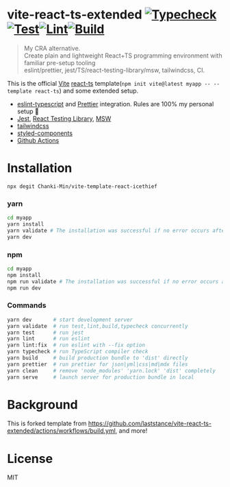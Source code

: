 # vite-react-ts-extended [![Typecheck](https://github.com/Chanki-Min/vite-template-react-icethief/actions/workflows/typecheck.yml/badge.svg)](https://github.com/Chanki-Min/vite-template-react-icethief/actions/workflows/typecheck.yml)[![Test](https://github.com/Chanki-Min/vite-template-react-icethief/actions/workflows/test.yml/badge.svg)](https://github.com/Chanki-Min/vite-template-react-icethief/actions/workflows/test.yml)[![Lint](https://github.com/Chanki-Min/vite-template-react-icethief/actions/workflows/lint.yml/badge.svg)](https://github.com/Chanki-Min/vite-template-react-icethief/actions/workflows/lint.yml)[![Build](https://github.com/Chanki-Min/vite-template-react-icethief/actions/workflows/build.yml/badge.svg)](https://github.com/Chanki-Min/vite-template-react-icethief/actions/workflows/build.yml)

> My CRA alternative.  
> Create plain and lightweight React+TS programming environment with familiar pre-setup tooling  
> eslint/prettier, jest/TS/react-testing-library/msw, tailwindcss, CI.

This is the official [Vite](https://vitejs.dev/) [react-ts](https://stackblitz.com/edit/vitejs-vite-is3dmk?file=index.html&terminal=dev) template(`npm init vite@latest myapp -- --template react-ts`) and some extended setup.

- [eslint-typescript](https://github.com/typescript-eslint/typescript-eslint) and [Prettier](https://prettier.io/) integration. Rules are 100% my personal setup 💅
- [Jest](https://jestjs.io/), [React Testing Library](https://testing-library.com/docs/react-testing-library/intro/), [MSW](https://mswjs.io/)
- [tailwindcss](https://tailwindcss.com/)
- [styled-components](https://styled-components.com/)
- [Github Actions](https://github.com/features/actions)

# Installation

```
npx degit Chanki-Min/vite-template-react-icethief
```

### yarn

```sh
cd myapp
yarn install
yarn validate # The installation was successful if no error occurs after running 'validate'.
yarn dev
```

### npm

```sh
cd myapp
npm install
npm run validate # The installation was successful if no error occurs after running 'validate'.
npm run dev
```

### Commands

```sh
yarn dev       # start development server
yarn validate  # run test,lint,build,typecheck concurrently
yarn test      # run jest
yarn lint      # run eslint
yarn lint:fix  # run eslint with --fix option
yarn typecheck # run TypeScript compiler check
yarn build     # build production bundle to 'dist' directly
yarn prettier  # run prettier for json|yml|css|md|mdx files
yarn clean     # remove 'node_modules' 'yarn.lock' 'dist' completely
yarn serve     # launch server for production bundle in local
```

# Background

This is forked template from https://github.com/laststance/vite-react-ts-extended/actions/workflows/build.yml, and more!

# License

MIT
